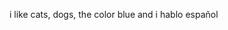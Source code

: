 i like cats, dogs, the color blue and i hablo español

<!---
neoroom/neoroom is a ✨ special ✨ repository because its `README.md` (this file) appears on your GitHub profile.
You can click the Preview link to take a look at your changes.
--->
